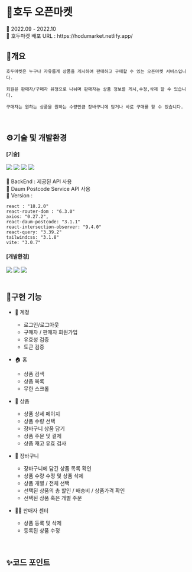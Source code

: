 <h1>💚호두 오픈마켓</h1>
📌 2022.09 - 2022.10
<br>
📌 호두마켓 배포 URL : https://hodumarket.netlify.app/

<h2>📄개요</h2>

```
호두마켓은 누구나 자유롭게 상품을 게시하여 판매하고 구매할 수 있는 오픈마켓 서비스입니다.

회원은 판매자/구매자 유형으로 나뉘며 판매자는 상품 정보를 게시,수정,삭제 할 수 있습니다.

구매자는 원하는 상품을 원하는 수량만큼 장바구니에 담거나 바로 구매를 할 수 있습니다.
```

<br>
<h2>⚙기술 및 개발환경</h2>

#### [기술]

<div align=left>
<img src="https://img.shields.io/badge/Vite-%23646CFF?style=for-the-badge&logo=vite&logoColor=white">
<img src="https://img.shields.io/badge/React-61DAFB?style=for-the-badge&logo=React&logoColor=black">
<img src="https://img.shields.io/badge/-React Query-%23FF4154?style=for-the-badge&logo=react query&logoColor=white">
<img src="https://img.shields.io/badge/Tailwind-%2306B6D4?style=for-the-badge&logo=tailwind css&logoColor=white">
</div>
</br>
📌 BackEnd : 제공된 API 사용
<br/>
📌 Daum Postcode Service API 사용
<br/>
📌 Version :

```
react : "18.2.0"
react-router-dom : "6.3.0"
axios: "0.27.2",
react-daum-postcode: "3.1.1"
react-intersection-observer: "9.4.0"
react-query: "3.39.2"
tailwindcss: "3.1.8"
vite: "3.0.7"
```

#### [개발환경]

<div align=left>
<img src="https://img.shields.io/badge/Git-F05032?style=for-the-badge&logo=Git&logoColor=white">
<img src="https://img.shields.io/badge/GitHub-181717?style=for-the-badge&logo=GitHub&logoColor=white">
<img src="https://img.shields.io/badge/Figma-F24E1E?style=for-the-badge&logo=Figma&logoColor=white">
</div>

<br>
<h2>🎨구현 기능</h2>

- 🔐 계정

  - 로그인/로그아웃
  - 구매자 / 판매자 회원가입
  - 유효성 검증
  - 토큰 검증

- 🏠 홈

  - 상품 검색
  - 상품 목록
  - 무한 스크롤

- 🎁 상품

  - 상품 상세 페이지
  - 상품 수량 선택
  - 장바구니 상품 담기
  - 상품 주문 및 결제
  - 상품 재고 유효 검사

- 🛒 장바구니

  - 장바구니에 담긴 상품 목록 확인
  - 상품 수량 수정 및 상품 삭제
  - 상품 개별 / 전체 선택
  - 선택된 상품의 총 할인 / 배송비 / 상품가격 확인
  - 선택된 상품 혹은 개별 주문

- 👨‍🌾 판매자 센터
  - 상품 등록 및 삭제
  - 등록된 상품 수정

<br>
<h2>✨코드 포인트</h2>
<br>
